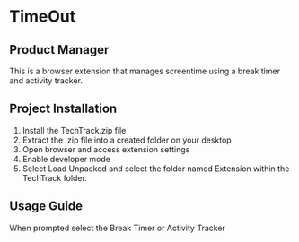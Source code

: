 # TimeOut
## Product Manager
This is a browser extension that manages screentime using a break timer and activity tracker.

## Project Installation
1. Install the TechTrack.zip file 
2. Extract the .zip file into a created folder on your desktop
3. Open browser and access extension settings
4. Enable developer mode
5. Select Load Unpacked and select the folder named Extension within the TechTrack folder.

## Usage Guide
When prompted select the Break Timer or Activity Tracker

